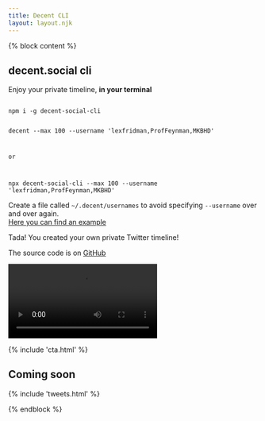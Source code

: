 ```yaml
---
title: Decent CLI
layout: layout.njk
---
```


{% block content %}
<section class=" text-left">
  <div class="container">
    <div class="row mt-5 mb-5">
      <div class="col-lg-9 mx-auto">
        <h1 class="display-3">decent.social cli</h1>
        <p class="">Enjoy your private timeline, <b>in your terminal</b></p>
      </div>
      <div class="col-lg-9 mx-auto mt-5">
        <code class="pre-scrollable code">
npm i -g decent-social-cli

decent --max 100 --username 'lexfridman,ProfFeynman,MKBHD'

or

npx decent-social-cli --max 100 --username 'lexfridman,ProfFeynman,MKBHD'
        </code>
      </div>
      <div class="col-lg-9 mx-auto mt-5">
        <p>
          Create a file called `~/.decent/usernames` to avoid specifying `--username` over and over again.
          <br>
          <a target="_blank" href="https://github.com/decentsocial/cli/blob/master/usernames.example">Here you can find an example</a>
        </p>
        <p>
          Tada! You created your own private Twitter timeline!
        </p>
        <p>The source code is on <a target="_blank" href="https://github.com/decentsocial/cli">GitHub</a></p>
      </div>
      <div class="col-lg-12 mx-auto text-center">
        <video autoplay loop src="/img/decent.social.cli.mp4"></video>
      </div>
      <div class="col-lg-11 mx-auto mt-5">
        <img class="img-fluid" lazy="/img/cli.carbon.png" />
      </div>
    </div>
  </div>
</section>

<section id="cta" class="text-center mt-5 py-5">
  <div class="container">
    <div class="row mt-5 mb-5">
      <div class="col-lg-8 mx-auto">
        {% include 'cta.html' %}
      </div>
    </div>
  </div>
</section>

<section class="text-center mt-5 py-5">
  <div class="container">
    <div class="row mt-5">
    <div class="col-lg-7 mx-auto mb-5 text-center">
      <h1>Coming soon</h1>
      {% include 'tweets.html' %}
    </div>
  </div>
</section>


{% endblock %}